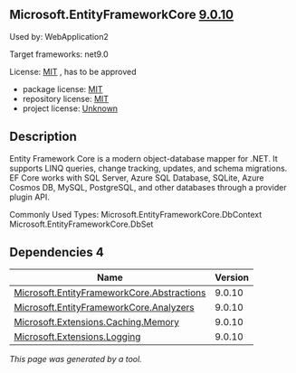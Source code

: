 Microsoft.EntityFrameworkCore [9.0.10](https://www.nuget.org/packages/Microsoft.EntityFrameworkCore/9.0.10)
--------------------

Used by: WebApplication2

Target frameworks: net9.0

License: [MIT](../../../../licenses/mit) , has to be approved

- package license: [MIT](https://licenses.nuget.org/MIT) 
- repository license: [MIT](https://github.com/dotnet/efcore) 
- project license: [Unknown](https://docs.microsoft.com/ef/core/) 

Description
-----------
Entity Framework Core is a modern object-database mapper for .NET. It supports LINQ queries, change tracking, updates, and schema migrations. EF Core works with SQL Server, Azure SQL Database, SQLite, Azure Cosmos DB, MySQL, PostgreSQL, and other databases through a provider plugin API.

Commonly Used Types:
Microsoft.EntityFrameworkCore.DbContext
Microsoft.EntityFrameworkCore.DbSet

Dependencies 4
-----------

|Name|Version|
|----------|:----|
|[Microsoft.EntityFrameworkCore.Abstractions](../../../../packages/nuget.org/microsoft.entityframeworkcore.abstractions/9.0.10)|9.0.10|
|[Microsoft.EntityFrameworkCore.Analyzers](../../../../packages/nuget.org/microsoft.entityframeworkcore.analyzers/9.0.10)|9.0.10|
|[Microsoft.Extensions.Caching.Memory](../../../../packages/nuget.org/microsoft.extensions.caching.memory/9.0.10)|9.0.10|
|[Microsoft.Extensions.Logging](../../../../packages/nuget.org/microsoft.extensions.logging/9.0.10)|9.0.10|

*This page was generated by a tool.*